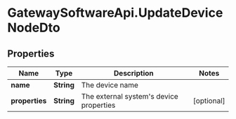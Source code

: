 # GatewaySoftwareApi.UpdateDeviceNodeDto

## Properties
Name | Type | Description | Notes
------------ | ------------- | ------------- | -------------
**name** | **String** | The device name | 
**properties** | **String** | The external system&#39;s device properties | [optional] 


